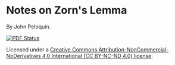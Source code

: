 # Notes on Zorn's Lemma
By John Peloquin.

[![PDF Status](https://www.sharelatex.com/github/repos/blargoner/math-zorn/builds/latest/badge.svg)](https://www.sharelatex.com/github/repos/blargoner/math-zorn/builds/latest/output.pdf)

Licensed under a [Creative Commons Attribution-NonCommercial-NoDerivatives 4.0 International (CC BY-NC-ND 4.0) license](http://creativecommons.org/licenses/by-nc-nd/4.0/).
